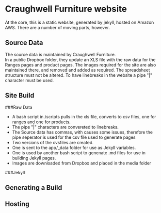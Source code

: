 # Craughwell Furniture website

At the core, this is a static website, generated by jekyll, hosted on Amazon AWS. There are a number of moving parts, however.

## Source Data
The source data is maintained by Craughwell Furniture.  
In a public Dropbox folder, they update an XLS file with the raw data for the Ranges pages and product pages.
The images required for the site are also maintained there, and removed and added as required.
The spreadsheet structure must not be altered.
To have linebreaks in the website a pipe "|" character must be used.

## Site Build

###Raw Data
- A bash script in /scripts pulls in the xls file, converts to csv files, one for ranges and one for products.  
- The pipe "|" characters are convereted to linebreaks.  
- The Source data has commas, with causes some issues, therefore the pipe seperator is used for the csv file used to generate pages
- Two versions of the cvsfiles are created.  
- One is sent to the app/_data folder for use as Jekyll variables. 
- One is used by another bash script to genenate .md files for use in building Jekyll pages. 
- Images are downloaded from Dropbox and placed in the media folder

###Jekyll

## Generating a Build

## Hosting